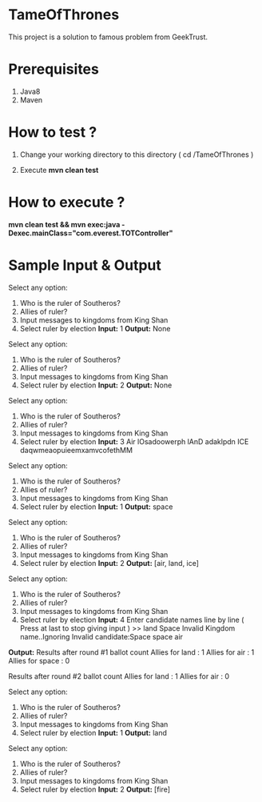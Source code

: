 # TameOfThrones

This project is a solution to famous problem from GeekTrust.

# Prerequisites
1) Java8
2) Maven

# How to test ?

1) Change your working directory to this directory ( cd <PATH>/TameOfThrones )
  
2) Execute <b>mvn clean test</b>
  
# How to execute ?

<b>mvn clean test && mvn exec:java -Dexec.mainClass="com.everest.TOTController"</b>

# Sample Input & Output

Select any option:
1) Who is the ruler of Southeros?
2) Allies of ruler?
3) Input messages to kingdoms from King Shan
4) Select ruler by election
<b>Input:</b> 1
<b>Output:</b> None

Select any option:
1) Who is the ruler of Southeros?
2) Allies of ruler?
3) Input messages to kingdoms from King Shan
4) Select ruler by election
<b>Input:</b> 2
<b>Output:</b> None

Select any option:
1) Who is the ruler of Southeros?
2) Allies of ruler?
3) Input messages to kingdoms from King Shan
4) Select ruler by election
<b>Input:</b> 3
Air lOsadoowerph
lAnD adaklpdn
ICE daqwmeaopuieemxamvcofethMM


Select any option:
1) Who is the ruler of Southeros?
2) Allies of ruler?
3) Input messages to kingdoms from King Shan
4) Select ruler by election
<b>Input:</b> 1
<b>Output:</b> space

Select any option:
1) Who is the ruler of Southeros?
2) Allies of ruler?
3) Input messages to kingdoms from King Shan
4) Select ruler by election
<b>Input:</b> 2
<b>Output:</b> [air, land, ice]

Select any option:
1) Who is the ruler of Southeros?
2) Allies of ruler?
3) Input messages to kingdoms from King Shan
4) Select ruler by election
<b>Input:</b> 4
Enter candidate names line by line ( Press <ENTER> at last to stop giving input ) >>
land
Space
Invalid Kingdom name..Ignoring
Invalid candidate:Space
space
air

<b>Output:</b> 
Results after round #1 ballot count
Allies for land : 1
Allies for air : 1
Allies for space : 0

Results after round #2 ballot count
Allies for land : 1
Allies for air : 0

Select any option:
1) Who is the ruler of Southeros?
2) Allies of ruler?
3) Input messages to kingdoms from King Shan
4) Select ruler by election
<b>Input:</b> 1
<b>Output:</b> land

Select any option:
1) Who is the ruler of Southeros?
2) Allies of ruler?
3) Input messages to kingdoms from King Shan
4) Select ruler by election
<b>Input:</b> 2
<b>Output:</b> [fire]

